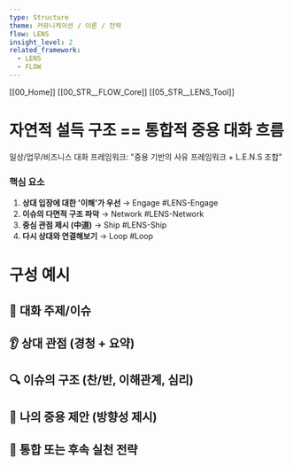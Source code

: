 ```yaml
---
type: Structure
theme: 커뮤니케이션 / 이론 / 전략
flow: LENS
insight_level: 2
related_framework:
  - LENS
  - FLOW
---
```

[[00_Home]]
[[00_STR__FLOW_Core]]
[[05_STR__LENS_Tool]]


# 자연적 설득 구조 == 통합적 중용 대화 흐름

일상/업무/비즈니스 대화 프레임워크: "중용 기반의 사유 프레임워크 + L.E.N.S 조합"

### 핵심 요소

1. **상대 입장에 대한 '이해'가 우선** → Engage
    #LENS-Engage 
2. **이슈의 다면적 구조 파악** → Network
    #LENS-Network
3. **중심 관점 제시 (中道)** → Ship
    #LENS-Ship
4. **다시 상대와 연결해보기** → Loop
	#Loop

# 구성 예시
## 🎯 대화 주제/이슈
## 👂 상대 관점 (경청 + 요약)
## 🔍 이슈의 구조 (찬/반, 이해관계, 심리)
## 🧭 나의 중용 제안 (방향성 제시)
## 🤝 통합 또는 후속 실천 전략
